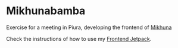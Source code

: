 Mikhunabamba
===========

Exercise for a meeting in Piura, developing the frontend of [Mikhuna](http://www.mikhuna.com/)

Check the instructions of how to use my [Frontend Jetpack](https://github.com/TheBlasfem/frontend-jetpack).